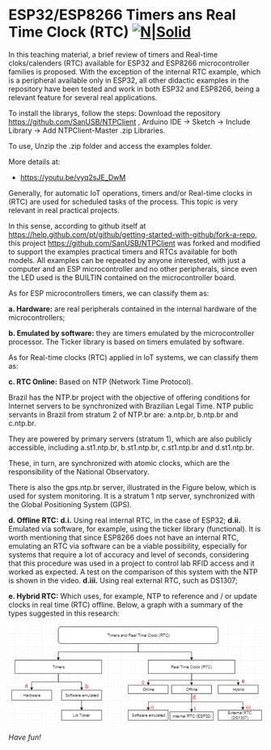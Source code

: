 # ESP32/ESP8266 Timers ans Real Time Clock (RTC) [![N|Solid](http://sanusb.blogspot.com.br/favicon.ico)](http://sanusb.org/)


In this teaching material, a brief review of timers and Real-time cloks/calenders (RTC) available for ESP32 and ESP8266 microcontroller families 
is proposed. With the exception of the internal RTC example, which is a peripheral available only in ESP32, all other didactic examples in the repository 
have been tested and work in both ESP32 and ESP8266, being a relevant feature for several real applications. 

To install the librarys, follow the steps: 
Download the repository https://github.com/SanUSB/NTPClient , Arduino IDE -> Sketch -> Include Library -> Add NTPClient-Master .zip Libraries. 

To use, Unzip the .zip folder and access the examples folder.


More details at: 

 * https://youtu.be/vyq2sJE_DwM

Generally, for automatic IoT operations, timers and/or Real-time clocks in (RTC) are used for scheduled tasks of the process. 
This topic is very relevant in real practical projects.

In this sense, according to github itself at https://help.github.com/pt/github/getting-started-with-github/fork-a-repo, this project https://github.com/SanUSB/NTPClient
was forked and modified to support the examples practical timers and RTCs available for both models. All examples can be repeated by anyone 
interested, with just a computer and an ESP microcontroller and no other peripherals, since even the LED used is the BUILTIN contained on the microcontroller 
board.

As for ESP microcontrollers timers, we can classify them as:

**a. Hardware:** are real peripherals contained in the internal hardware of the microcontrollers;

**b. Emulated by software:** they are timers emulated by the microcontroller processor. The Ticker library is based on timers emulated by software.


As for Real-time clocks (RTC) applied in IoT systems, we can classify them as:

**c. RTC Online:** Based on NTP (Network Time Protocol).

Brazil has the NTP.br project with the objective of offering conditions for Internet servers to be synchronized with Brazilian Legal Time. NTP public servants
in Brazil from stratum 2 of NTP.br are: a.ntp.br, b.ntp.br and c.ntp.br.

They are powered by primary servers (stratum 1), which are also publicly accessible, including a.st1.ntp.br, b.st1.ntp.br, c.st1.ntp.br and d.st1.ntp.br.

These, in turn, are synchronized with atomic clocks, which are the responsibility of the National Observatory.

There is also the gps.ntp.br server, illustrated in the Figure below, which is used for system monitoring. It is a stratum 1 ntp server, synchronized with 
the Global Positioning System (GPS).

**d. Offline RTC:**
**d.i.** Using real internal RTC, in the case of ESP32;
**d.ii.** Emulated via software, for example, using the ticker library (functional). It is worth mentioning that since ESP8266 does not have an internal RTC, 
emulating an RTC via software can be a viable possibility, especially for systems that require a lot of accuracy and level of seconds, considering that this procedure was used in a project to control lab RFID access and it worked as expected. A test on the comparison of this system with the NTP is shown in the video.
**d.iii.** Using real external RTC, such as DS1307;

**e. Hybrid RTC:** Which uses, for example, NTP to reference and / or update clocks in real time (RTC) offline. Below, a graph with a summary of the types 
suggested in this research:

![](https://github.com/SanUSB/NTPClient/blob/master/Images/Fig.png)

*Have fun!*
